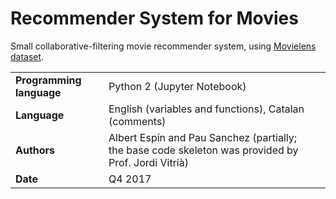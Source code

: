 # Recommender System for Movies
Small collaborative-filtering movie recommender system, using [Movielens dataset](https://grouplens.org/datasets/movielens/1m).

| | | |
|-|-|-|
| **Programming language**  | Python 2 (Jupyter Notebook) |
| **Language**   | English (variables and functions), Catalan (comments) |
| **Authors** | Albert Espín and Pau Sanchez (partially; the base code skeleton was provided by Prof. Jordi Vitrià) |
| **Date**  | Q4 2017  |
